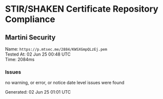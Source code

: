 # STIR/SHAKEN Certificate Repository Compliance

## Martini Security

Name: `https://p.mtsec.me/2884/KWSXGmpQLzEj.pem`\
Tested At: 02 Jun 25 00:48 UTC\
Time: 2084ms

### Issues

no warning, or error, or notice date level issues were found

Generated: 02 Jun 25 01:01 UTC